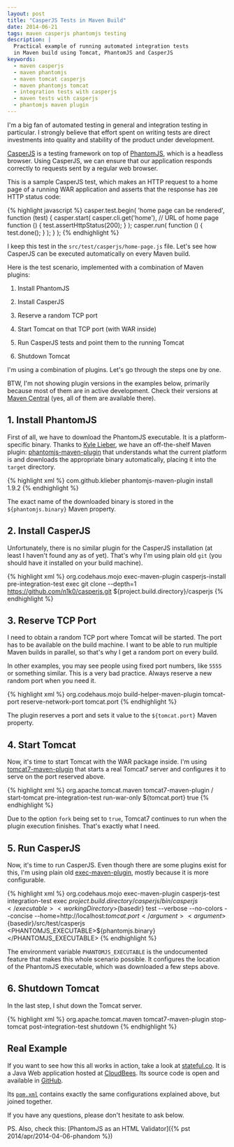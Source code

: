 ```yaml
---
layout: post
title: "CasperJS Tests in Maven Build"
date: 2014-06-21
tags: maven casperjs phantomjs testing
description: |
  Practical example of running automated integration tests
  in Maven build using Tomcat, PhantomJS and CasperJS
keywords:
  - maven casperjs
  - maven phantomjs
  - maven tomcat casperjs
  - maven phantomjs tomcat
  - integration tests with casperjs
  - maven tests with casperjs
  - phantomjs maven plugin
---
```


I'm a big fan of automated testing in general and integration
testing in particular. I strongly believe that effort spent on
writing tests are direct investments into quality and stability
of the product under development.

[CasperJS](http://casperjs.org/) is a testing framework on top of
[PhantomJS](http://phantomjs.org/), which is a headless browser. Using
CasperJS, we can ensure that our application responds correctly
to requests sent by a regular web browser.

<!--more-->

This is a sample CasperJS test, which makes an HTTP request to a home page
of a running WAR application and asserts that the response has
`200` HTTP status code:

{% highlight javascript %}
casper.test.begin(
  'home page can be rendered',
  function (test) {
    casper.start(
      casper.cli.get('home'), // URL of home page
      function () {
        test.assertHttpStatus(200);
      }
    );
    casper.run(
      function () {
        test.done();
      }
    );
  }
);
{% endhighlight %}

I keep this test in the `src/test/casperjs/home-page.js` file.
Let's see how CasperJS can be executed automatically on every Maven build.

Here is the test scenario, implemented with a combination of Maven plugins:

 1. Install PhantomJS

 2. Install CasperJS

 3. Reserve a random TCP port

 4. Start Tomcat on that TCP port (with WAR inside)

 5. Run CasperJS tests and point them to the running Tomcat

 6. Shutdown Tomcat

I'm using a combination of plugins. Let's go through the steps one by one.

BTW, I'm not showing plugin versions in the examples below, primarily
because most of them are in active development. Check their versions
at [Maven Central](http://search.maven.org/) (yes, all of them are available there).

## 1. Install PhantomJS

First of all, we have to download the PhantomJS executable.
It is a platform-specific binary. Thanks to [Kyle Lieber](https://github.com/klieber),
we have an off-the-shelf Maven plugin:
[phantomjs-maven-plugin](https://github.com/klieber/phantomjs-maven-plugin)
that understands what the current platform is and downloads the appropriate
binary automatically, placing it into the `target` directory.

{% highlight xml %}
<plugin>
  <groupId>com.github.klieber</groupId>
  <artifactId>phantomjs-maven-plugin</artifactId>
  <executions>
    <execution>
      <goals>
        <goal>install</goal>
      </goals>
    </execution>
  </executions>
  <configuration>
    <version>1.9.2</version>
  </configuration>
</plugin>
{% endhighlight %}

The exact name of the downloaded binary is stored in the
`${phantomjs.binary}` Maven property.

## 2. Install CasperJS

Unfortunately, there is no similar plugin for the CasperJS installation
(at least I haven't found any as of yet). That's why I'm using plain
old `git` (you should have it installed on your build machine).

{% highlight xml %}
<plugin>
  <groupId>org.codehaus.mojo</groupId>
  <artifactId>exec-maven-plugin</artifactId>
  <executions>
    <execution>
      <id>casperjs-install</id>
      <phase>pre-integration-test</phase>
      <goals>
        <goal>exec</goal>
      </goals>
      <configuration>
        <executable>git</executable>
        <arguments>
          <argument>clone</argument>
          <argument>--depth=1</argument>
          <argument>https://github.com/n1k0/casperjs.git</argument>
          <argument>${project.build.directory}/casperjs</argument>
        </arguments>
      </configuration>
    </execution>
  </executions>
</plugin>
{% endhighlight %}

## 3. Reserve TCP Port

I need to obtain a random TCP port where Tomcat will be started.
The port has to be available on the build machine. I want to be able
to run multiple Maven builds in parallel, so that's why I get a random port on every build.

In other examples, you may see people using fixed port numbers,
like `5555` or something similar. This is a very bad practice.
Always reserve a new random port when you need it.

{% highlight xml %}
<plugin>
  <groupId>org.codehaus.mojo</groupId>
  <artifactId>build-helper-maven-plugin</artifactId>
  <executions>
    <execution>
      <id>tomcat-port</id>
      <goals>
        <goal>reserve-network-port</goal>
      </goals>
      <configuration>
        <portNames>
          <portName>tomcat.port</portName>
        </portNames>
      </configuration>
    </execution>
  </executions>
</plugin>
{% endhighlight %}

The plugin reserves a port and sets it value to the `${tomcat.port}` Maven property.

## 4. Start Tomcat

Now, it's time to start Tomcat with the WAR package inside.
I'm using [tomcat7-maven-plugin](http://tomcat.apache.org/maven-plugin-2.0/tomcat7-maven-plugin/)
that starts a real Tomcat7 server and configures it to serve on the port reserved above.

{% highlight xml %}
<plugin>
  <groupId>org.apache.tomcat.maven</groupId>
  <artifactId>tomcat7-maven-plugin</artifactId>
  <configuration>
    <path>/</path>
  </configuration>
  <executions>
    <execution>
      <id>start-tomcat</id>
      <phase>pre-integration-test</phase>
      <goals>
        <goal>run-war-only</goal>
      </goals>
      <configuration>
        <port>${tomcat.port}</port>
        <fork>true</fork>
      </configuration>
    </execution>
  </executions>
</plugin>
{% endhighlight %}

Due to the option `fork` being set to `true`, Tomcat7 continues
to run when the plugin execution finishes. That's exactly what I need.

## 5. Run CasperJS

Now, it's time to run CasperJS. Even though there are some
plugins exist for this, I'm using plain old
[exec-maven-plugin](http://mojo.codehaus.org/exec-maven-plugin/),
mostly because it is more configurable.

{% highlight xml %}
<plugin>
  <groupId>org.codehaus.mojo</groupId>
  <artifactId>exec-maven-plugin</artifactId>
  <executions>
    <execution>
      <id>casperjs-test</id>
      <phase>integration-test</phase>
      <goals>
        <goal>exec</goal>
      </goals>
      <configuration>
        <executable>
          ${project.build.directory}/casperjs/bin/casperjs
        </executable>
        <workingDirectory>${basedir}</workingDirectory>
        <arguments>
          <argument>test</argument>
          <argument>--verbose</argument>
          <argument>--no-colors</argument>
          <argument>--concise</argument>
          <argument>--home=http://localhost:${tomcat.port}</argument>
          <argument>${basedir}/src/test/casperjs</argument>
        </arguments>
        <environmentVariables>
          <PHANTOMJS_EXECUTABLE>${phantomjs.binary}</PHANTOMJS_EXECUTABLE>
        </environmentVariables>
      </configuration>
    </execution>
  </executions>
</plugin>
{% endhighlight %}

The environment variable `PHANTOMJS_EXECUTABLE` is the undocumented
feature that makes this whole scenario possible. It configures
the location of the PhantomJS executable, which was downloaded a few steps above.

## 6. Shutdown Tomcat

In the last step, I shut down the Tomcat server.

{% highlight xml %}
<plugin>
  <groupId>org.apache.tomcat.maven</groupId>
  <artifactId>tomcat7-maven-plugin</artifactId>
  <executions>
    <execution>
      <id>stop-tomcat</id>
      <phase>post-integration-test</phase>
      <goals>
        <goal>shutdown</goal>
      </goals>
    </execution>
  </executions>
</plugin>
{% endhighlight %}

## Real Example

If you want to see how this all works in action, take
a look at [stateful.co](http://www.stateful.co). It is a Java
Web application hosted at [CloudBees](http://www.cloudbees.com).
Its source code is open and available in [GitHub](https://github.com/sttc/stateful).

Its [`pom.xml`](https://github.com/sttc/stateful/blob/sttc-1.5/pom.xml)
contains exactly the same configurations explained above, but joined together.

If you have any questions, please don't hesitate to ask below.

PS. Also, check this:
[PhantomJS as an HTML Validator]({% pst 2014/apr/2014-04-06-phandom %})
